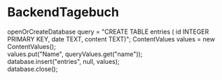 # BackendTagebuch

openOrCreateDatabase 
query = "CREATE TABLE entries ( id INTEGER PRIMARY KEY, date TEXT, content TEXT)";
ContentValues values = new ContentValues(); <br>
values.put("Name", queryValues.get("name")); <br>
database.insert("entries", null, values); <br>
database.close(); 
